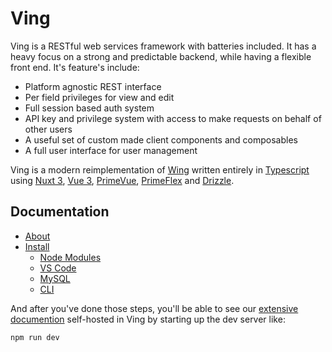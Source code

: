 # Ving

Ving is a RESTful web services framework with batteries included. It has a heavy focus on a strong and predictable backend, while having a flexible front end. It's feature's include:

 - Platform agnostic REST interface
 - Per field privileges for view and edit
 - Full session based auth system
 - API key and privilege system with access to make requests on behalf of other users
 - A useful set of custom made client components and composables
 - A full user interface for user management

Ving is a modern reimplementation of [Wing](http://wingapi.com) written entirely in [Typescript](https://www.typescriptlang.org) using [Nuxt 3](http://nuxt.com), [Vue 3](http://vuejs.org), [PrimeVue](https://primevue.org),  [PrimeFlex](https://www.primefaces.org/primeflex/) and [Drizzle](https://github.com/drizzle-team/drizzle-orm).


## Documentation

- [About](content/ving/1.index.md)
- [Install](content/ving/2.installation.md)
  - [Node Modules](content/ving/2.installation/1.node-modules.md)
  - [VS Code](content/ving/2.installation/2.vs-code.md)  
  - [MySQL](content/ving/2.installation/3.mysql.md)  
  - [CLI](content/ving/4.cli/1.node-modules.md)

And after you've done those steps, you'll be able to see our [extensive documention](content/ving) self-hosted in Ving by starting up the dev server like:

```bash
npm run dev
```